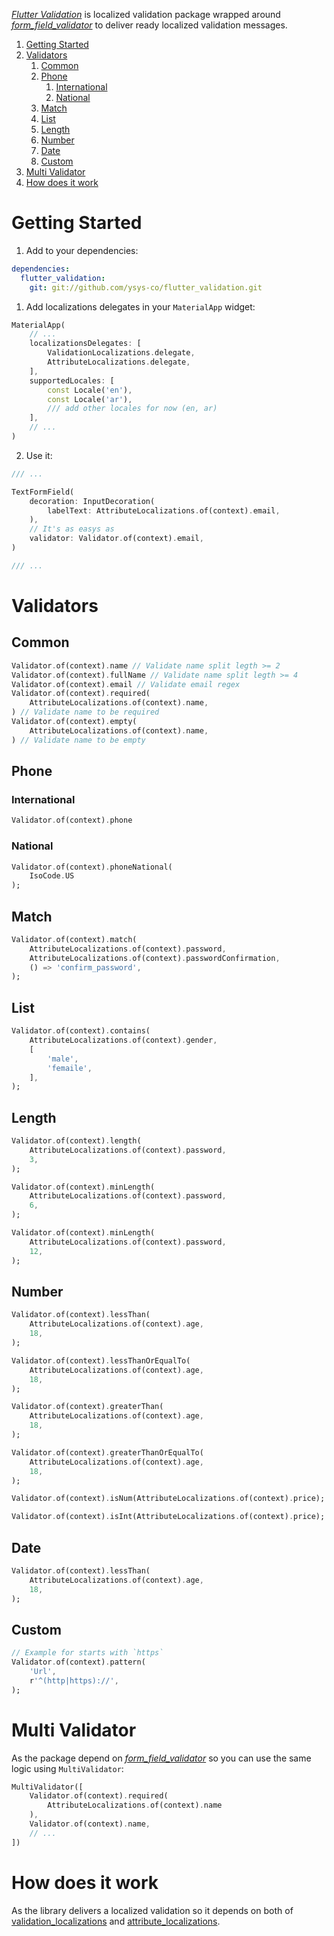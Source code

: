 [_Flutter Validation_](https://github.com/ysys-co/flutter_validation) is localized validation package wrapped around [_form_field_validator_](https://pub.dev/packages/form_field_validator) to deliver ready localized validation messages.

1. [Getting Started](#getting-started)
1. [Validators](#validators)
   1. [Common](#common)
   1. [Phone](#phone)
      1. [International](#international)
      1. [National](#national)
   1. [Match](#match)
   1. [List](#list)
   1. [Length](#length)
   1. [Number](#number)
   1. [Date](#date)
   1. [Custom](#custom)
1. [Multi Validator](#multi-validator)
1. [How does it work](#how-does-it-work)

# Getting Started

1. Add to your dependencies:

```yaml
dependencies:
  flutter_validation:
    git: git://github.com/ysys-co/flutter_validation.git
```

1. Add localizations delegates in your `MaterialApp` widget:

```dart
MaterialApp(
	// ...
	localizationsDelegates: [
		ValidationLocalizations.delegate,
		AttributeLocalizations.delegate,
	],
	supportedLocales: [
		const Locale('en'),
		const Locale('ar'),
		/// add other locales for now (en, ar)
	],
	// ...
)
```

2. Use it:

```dart
/// ...

TextFormField(
	decoration: InputDecoration(
		labelText: AttributeLocalizations.of(context).email,
	),
	// It's as easys as
	validator: Validator.of(context).email,
)

/// ...
```

# Validators

## Common

```dart
Validator.of(context).name // Validate name split legth >= 2
Validator.of(context).fullName // Validate name split legth >= 4
Validator.of(context).email // Validate email regex
Validator.of(context).required(
	AttributeLocalizations.of(context).name,
) // Validate name to be required
Validator.of(context).empty(
	AttributeLocalizations.of(context).name,
) // Validate name to be empty
```

## Phone

### International

```dart
Validator.of(context).phone
```

### National

```dart
Validator.of(context).phoneNational(
	IsoCode.US
);
```

## Match

```dart
Validator.of(context).match(
	AttributeLocalizations.of(context).password,
	AttributeLocalizations.of(context).passwordConfirmation,
	() => 'confirm_password',
);
```

## List

```dart
Validator.of(context).contains(
	AttributeLocalizations.of(context).gender,
	[
		'male',
		'femaile',
	],
);
```

## Length

```dart
Validator.of(context).length(
	AttributeLocalizations.of(context).password,
	3,
);

Validator.of(context).minLength(
	AttributeLocalizations.of(context).password,
	6,
);

Validator.of(context).minLength(
	AttributeLocalizations.of(context).password,
	12,
);
```

## Number

```dart
Validator.of(context).lessThan(
	AttributeLocalizations.of(context).age,
	18,
);

Validator.of(context).lessThanOrEqualTo(
	AttributeLocalizations.of(context).age,
	18,
);

Validator.of(context).greaterThan(
	AttributeLocalizations.of(context).age,
	18,
);

Validator.of(context).greaterThanOrEqualTo(
	AttributeLocalizations.of(context).age,
	18,
);

Validator.of(context).isNum(AttributeLocalizations.of(context).price);

Validator.of(context).isInt(AttributeLocalizations.of(context).price);
```

## Date

```dart
Validator.of(context).lessThan(
	AttributeLocalizations.of(context).age,
	18,
);
```

## Custom

```dart
// Example for starts with `https`
Validator.of(context).pattern(
	'Url',
	r'^(http|https)://',
);
```

# Multi Validator

As the package depend on [_form_field_validator_](https://pub.dev/packages/form_field_validator#multi-rules-validation) so you can use the same logic using `MultiValidator`:

```dart
MultiValidator([
	Validator.of(context).required(
		AttributeLocalizations.of(context).name
	),
	Validator.of(context).name,
	// ...
])
```

# How does it work

As the library delivers a localized validation so it depends on both of [validation_localizations](https://github.com/ysys-co/flutter-localizations/tree/master/packages/validation_localizations) and [attribute_localizations](https://github.com/ysys-co/flutter-localizations/tree/master/packages/attribute_localizations).
